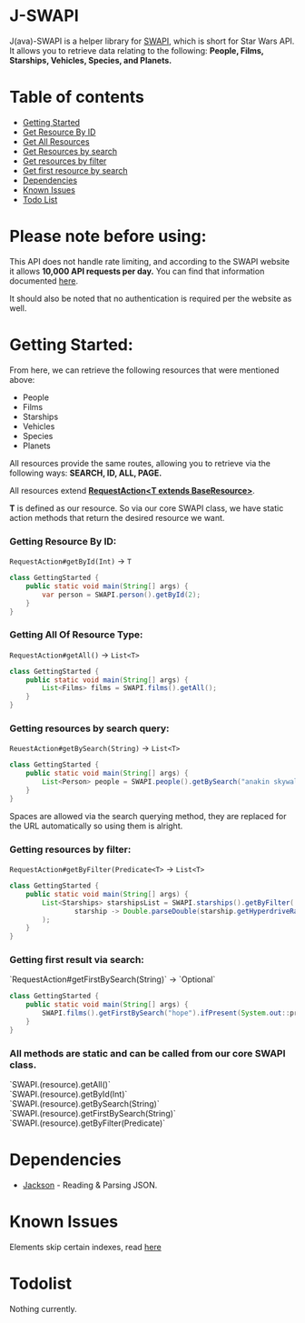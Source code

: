 <h1>J-SWAPI</h1>
<p>J(ava)-SWAPI is a helper library for <a href="https://swapi.dev/">SWAPI</a>, which is short for Star Wars API. It allows you to retrieve data relating to the following: 
<b>People, Films, Starships, Vehicles, Species, and Planets.</b>
</p>

<h1>Table of contents</h1>
<ul>
<li><a href="gettingstarted">Getting Started</a></li>
<li><a href="gettingbyid">Get Resource By ID</a></li>
<li><a href="gettingall">Get All Resources</a></li>
<li><a href="gettingbysearch">Get Resources by search</a></li>
<li><a href="gettingbyfilter">Get resources by filter</a></li>
<li><a href="gettingfirstbysearch">Get first resource by search</a></li>
<li><a href="dependecies">Dependencies</a></li>
<li><a href="knownissues">Known Issues</a></li>
<li><a href="todolist">Todo List</a></li>
</ul>

<h1>Please note before using:</h1>
<p>
This API does not handle rate limiting, and according to the SWAPI website it allows <b>10,000 API requests per day.</b>
You can find that information documented <a href="https://swapi.dev/documentation#rate">here</a>.

It should also be noted that no authentication is required per the website as well.
</p>

<h1 id="#gettingstarted">Getting Started:</h1>

From here, we can retrieve the following resources that were mentioned above:
<ul>
<li>People</li>
<li>Films</li>
<li>Starships</li>
<li>Vehicles</li>
<li>Species</li>
<li>Planets</li>
</ul>

All resources provide the same routes, allowing you to retrieve via the following ways:
<b>SEARCH, ID, ALL, PAGE.</b>

All resources
extend <b><a href="https://github.com/JacobDevelopment/J-SWAPI/blob/master/src/main/java/io/jking/jswapi/action/RequestAction.java">
RequestAction&lt;T extends BaseResource&gt;</b></a>.

<p>
<b>T</b> is defined as our resource. So via our core SWAPI class, we have static action methods that return the desired resource we want. 
</p>


<h3 id="gettingbyid">Getting Resource By ID:</h3>

`RequestAction#getById(Int)` -> `T`

```java
class GettingStarted {
    public static void main(String[] args) {
        var person = SWAPI.person().getById(2);
    }
}
```

<h3 id="#gettingall">Getting All Of Resource Type:</h3>

`RequestAction#getAll()` -> `List<T>`

```java
class GettingStarted {
    public static void main(String[] args) {
        List<Films> films = SWAPI.films().getAll();
    }
}
```

<h3 id="gettingbysearch">Getting resources by search query:</h3>

`ReuestAction#getBySearch(String)` -> `List<T>`

```java
class GettingStarted {
    public static void main(String[] args) {
        List<Person> people = SWAPI.people().getBySearch("anakin skywalker");
    }
}
```

<p>Spaces are allowed via the search querying method, they are replaced for the URL automatically so using them is alright.</p>

<h3 id="gettingbyfilter">Getting resources by filter:</h3>

`RequestAction#getByFilter(Predicate<T>` -> `List<T>`

```java
class GettingStarted {
    public static void main(String[] args) {
        List<Starships> starshipsList = SWAPI.starships().getByFilter(
                starship -> Double.parseDouble(starship.getHyperdriveRating()) >= 2.0
        );
    }
}
```

<h3 id="gettingfirstbysearch">Getting first result via search:</h3>
`RequestAction#getFirstBySearch(String)` -> `Optional<T>`

```java
class GettingStarted {
    public static void main(String[] args) {
        SWAPI.films().getFirstBySearch("hope").ifPresent(System.out::println);
    }
}
```

<h3>All methods are static and can be called from our core SWAPI class.</h3>
`SWAPI.(resource).getAll()`
<br/>
`SWAPI.(resource).getById(Int)`
<br/>
`SWAPI.(resource).getBySearch(String)`
<br/>
`SWAPI.(resource).getFirstBySearch(String)`
<br/>
`SWAPI.(resource).getByFilter(Predicate<T>)`

<h1 id="dependencies">Dependencies</h1>
<ul>
<li>
<a href="https://github.com/FasterXML/jackson">Jackson</a> - Reading & Parsing JSON.
</li>
</ul>

<h1 id="#knownissues">
Known Issues
</h1>
<p>
Elements skip certain indexes, read <a href="https://github.com/Juriy/swapi/issues/49">here</a>
</p>

<h1 id="#todolist">
Todolist
</h1>
<p>
Nothing currently.
</p>